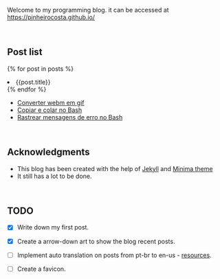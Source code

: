 Welcome to my programming blog. it can be accessed at https://pinheirocosta.github.io/

<br>

## Post list

{% for post in posts %}
		<li>{{post.title}}</li>
{% endfor %}

* [Converter webm em gif](https://pinheirocosta.github.io/converter-video-em-gif/)
* [Copiar e colar no Bash](https://pinheirocosta.github.io/copiar-e-colar-no-terminal/)
* [Rastrear mensagens de erro no Bash](https://pinheirocosta.github.io/rastrear-mensagens-de-erro-do-terminal/)
<br>

## Acknowledgments

* This blog has been created with the help of [Jekyll](https://jekyllrb.com/) and [Minima theme](https://github.com/jekyll/minima)
* It still has a lot to be done. 

<br>

## TODO

- [x] Write down my first post.
- [x] Create a arrow-down art to show the blog recent posts.
- [ ] Implement auto translation on posts from pt-br to en-us - [resources](https://matthewlincoln.net/2020/03/01/multilingual-jekyll.html).
- [ ] Create a favicon.


